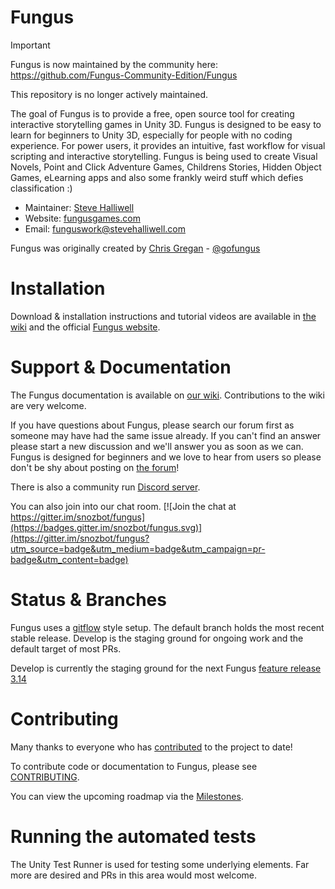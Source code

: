 Fungus
======

> [!IMPORTANT]  
> Fungus is now maintained by the community here: https://github.com/Fungus-Community-Edition/Fungus
> 
> This repository is no longer actively maintained.

The goal of Fungus is to provide a free, open source tool for creating interactive storytelling games in Unity 3D. Fungus is designed to be easy to learn for beginners to Unity 3D, especially for people with no coding experience. For power users, it provides an intuitive, fast workflow for visual scripting and interactive storytelling. Fungus is being used to create Visual Novels, Point and Click Adventure Games, Childrens Stories, Hidden Object Games, eLearning apps and also some frankly weird stuff which defies classification :)

- Maintainer: [Steve Halliwell](https://github.com/stevehalliwell)
- Website: [fungusgames.com](https://fungusgames.com)
- Email: funguswork@stevehalliwell.com 

Fungus was originally created by [Chris Gregan](https://github.com/chrisgregan) - [@gofungus](https://twitter.com/gofungus)

Installation
============

Download & installation instructions and tutorial videos are available in [the wiki](https://github.com/snozbot/fungus/wiki/installation) and the official [Fungus website](https://fungusgames.com).

Support & Documentation
=======

The Fungus documentation is available on [our wiki](https://github.com/snozbot/fungus/wiki). Contributions to the wiki are very  welcome.

If you have questions about Fungus, please search our forum first as someone may have had the same issue already. If you can't find an answer please start a new discussion and we'll answer you as soon as we can. Fungus is designed for beginners and we love to hear from users so please don't be shy about posting on [the forum](https://fungusgames.com/forum)!

There is also a community run [Discord server](https://discord.gg/99RqraQ).

You can also join into our chat room.
[![Join the chat at https://gitter.im/snozbot/fungus](https://badges.gitter.im/snozbot/fungus.svg)](https://gitter.im/snozbot/fungus?utm_source=badge&utm_medium=badge&utm_campaign=pr-badge&utm_content=badge)


Status & Branches
=================

Fungus uses a [gitflow](https://nvie.com/posts/a-successful-git-branching-model/) style setup. The default branch holds the most recent stable release. Develop is the staging ground for ongoing work and the default target of most PRs. 

Develop is currently the staging ground for the next Fungus [feature release 3.14](https://github.com/snozbot/fungus/milestone/1)

Contributing
============

Many thanks to everyone who has [contributed](https://github.com/snozbot/fungus/graphs/contributors) to the project to date!

To contribute code or documentation to Fungus, please see [CONTRIBUTING](https://github.com/snozbot/fungus/blob/master/CONTRIBUTING.md).

You can view the upcoming roadmap via the [Milestones](https://github.com/snozbot/fungus/milestones).

Running the automated tests
===========================

The Unity Test Runner is used for testing some underlying elements. Far more are desired and PRs in this area would most welcome.
